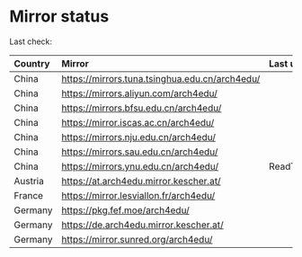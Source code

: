 <script src="./time.js"></script>
# Mirror status
Last check: <script type="text/javascript">localize(1690672550.583984);</script>

|Country|Mirror|Last update|
|:------|:-----|:----------|
|China|https://mirrors.tuna.tsinghua.edu.cn/arch4edu/|<script type="text/javascript">localize(1690612148);</script>|
|China|https://mirrors.aliyun.com/arch4edu/|<script type="text/javascript">localize(1690612148);</script>|
|China|https://mirrors.bfsu.edu.cn/arch4edu/|<script type="text/javascript">localize(1690612148);</script>|
|China|https://mirror.iscas.ac.cn/arch4edu/|<script type="text/javascript">localize(1690655364);</script>|
|China|https://mirrors.nju.edu.cn/arch4edu/|<script type="text/javascript">localize(1690526132);</script>|
|China|https://mirrors.sau.edu.cn/arch4edu/|<script type="text/javascript">localize(1690612148);</script>|
|China|https://mirrors.ynu.edu.cn/arch4edu/|ReadTimeout|
|Austria|https://at.arch4edu.mirror.kescher.at/|<script type="text/javascript">localize(1690612148);</script>|
|France|https://mirror.lesviallon.fr/arch4edu/|<script type="text/javascript">localize(1689402753);</script>|
|Germany|https://pkg.fef.moe/arch4edu/|<script type="text/javascript">localize(1690612148);</script>|
|Germany|https://de.arch4edu.mirror.kescher.at/|<script type="text/javascript">localize(1690612148);</script>|
|Germany|https://mirror.sunred.org/arch4edu/|<script type="text/javascript">localize(1690612148);</script>|

<script src="./tablefilter/tablefilter.js"></script>
<script src="./table.js"></script>